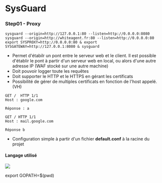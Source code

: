 # SysGuard

### Step01 - Proxy

`sysguard --origin=http://127.0.0.1:80 --listen=http://0.0.0.0:8080`  
`sysguard --origin=http://whiteagent.fr:80 --listen=http://0.0.0.0:80`
`export SYSPROXY=http://0.0.0.0:80 & export SYSGATEWAY=http://127.0.0.1:8080 & sysguard`

- Permet d'étabilr un pont entre le serveur web et le client. Il est possible d'établir le pont à partir d'un serveur web en local, ou alors d'une autre adresse IP (WAF stocké sur une autre machine)
- Doit pouvoir logger toute les requêtes
- Doit supporter le HTTP et le HTTPS en gérant les certificats 
- Possibilité de gérer de multiples certificats en fonction de l'host appelé. (VH)

```
GET /  HTTP 1/1
Host : google.com

Réponse : a

GET / HTTP 1/1
Host : mail.google.com

Réponse b

```
- Configuration simple à partir d'un fichier **default.conf** à la racine du projet

#### Langage utilisé 
![](https://upload.wikimedia.org/wikipedia/commons/thumb/2/23/Go_Logo_Aqua.svg/1200px-Go_Logo_Aqua.svg.png)

export GOPATH=$(pwd)
